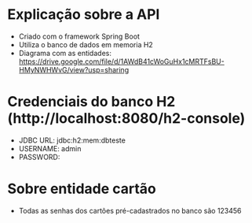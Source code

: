 # Explicação sobre a API

  - Criado com o framework Spring Boot
  - Utiliza o banco de dados em memoria H2
  - Diagrama com as entidades: https://drive.google.com/file/d/1AWdB41cWoGuHx1cMRTFsBU-HMyNWHWvG/view?usp=sharing

# Credenciais do banco H2 (http://localhost:8080/h2-console)

  - JDBC URL: jdbc:h2:mem:dbteste
  - USERNAME: admin
  - PASSWORD:

# Sobre entidade cartão

  - Todas as senhas dos cartões pré-cadastrados no banco são 123456
